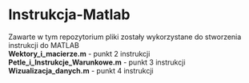 # Instrukcja-Matlab
Zawarte w tym repozytorium pliki zostały wykorzystane do stworzenia instrukcji do MATLAB <br />
**Wektory_i_macierze.m** - punkt 2 instrukcji <br />
**Petle_i_Instrukcje_Warunkowe.m** - punkt 3 instrukcji <br />
**Wizualizacja_danych.m** - punkt 4 instrukcji
